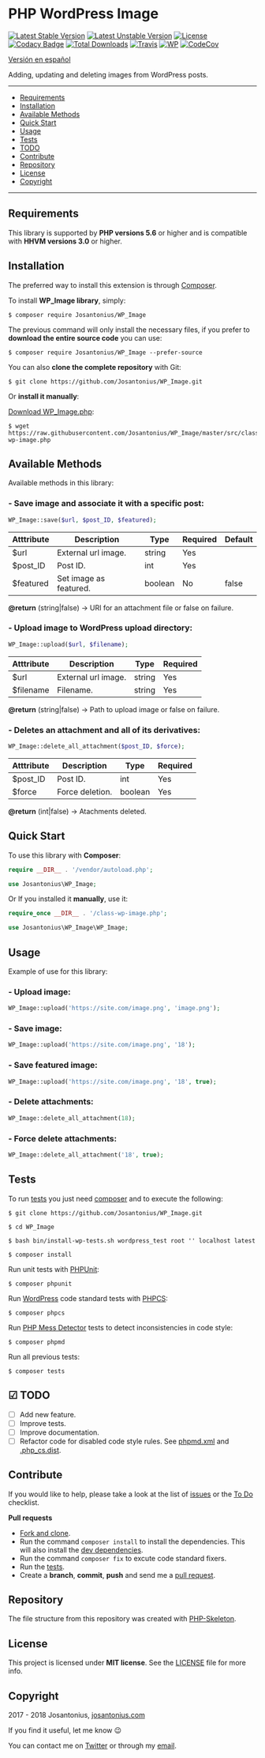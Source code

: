 # PHP WordPress Image

[![Latest Stable Version](https://poser.pugx.org/josantonius/WP_Image/v/stable)](https://packagist.org/packages/josantonius/WP_Image) [![Latest Unstable Version](https://poser.pugx.org/josantonius/WP_Image/v/unstable)](https://packagist.org/packages/josantonius/WP_Image) [![License](https://poser.pugx.org/josantonius/WP_Image/license)](LICENSE) [![Codacy Badge](https://api.codacy.com/project/badge/Grade/9a6e81cf618944ad8f18161a319d0812)](https://www.codacy.com/app/Josantonius/WP_Image?utm_source=github.com&amp;utm_medium=referral&amp;utm_content=Josantonius/WP_Image&amp;utm_campaign=Badge_Grade) [![Total Downloads](https://poser.pugx.org/josantonius/WP_Image/downloads)](https://packagist.org/packages/josantonius/WP_Image) [![Travis](https://travis-ci.org/Josantonius/WP_Image.svg)](https://travis-ci.org/Josantonius/WP_Image) [![WP](https://img.shields.io/badge/WordPress-Standar-1abc9c.svg)](https://github.com/WordPress-Coding-Standards/WordPress-Coding-Standards/) [![CodeCov](https://codecov.io/gh/Josantonius/WP_Image/branch/master/graph/badge.svg)](https://codecov.io/gh/Josantonius/WP_Image)

[Versión en español](README-ES.md)

Adding, updating and deleting images from WordPress posts.

---

- [Requirements](#requirements)
- [Installation](#installation)
- [Available Methods](#available-methods)
- [Quick Start](#quick-start)
- [Usage](#usage)
- [Tests](#tests)
- [TODO](#-todo)
- [Contribute](#contribute)
- [Repository](#repository)
- [License](#license)
- [Copyright](#copyright)

---

## Requirements

This library is supported by **PHP versions 5.6** or higher and is compatible with **HHVM versions 3.0** or higher.

## Installation

The preferred way to install this extension is through [Composer](http://getcomposer.org/download/).

To install **WP_Image library**, simply:

    $ composer require Josantonius/WP_Image

The previous command will only install the necessary files, if you prefer to **download the entire source code** you can use:

    $ composer require Josantonius/WP_Image --prefer-source

You can also **clone the complete repository** with Git:

    $ git clone https://github.com/Josantonius/WP_Image.git

Or **install it manually**:

[Download WP_Image.php](https://raw.githubusercontent.com/Josantonius/WP_Image/master/src/class-wp-image.php):

    $ wget https://raw.githubusercontent.com/Josantonius/WP_Image/master/src/class-wp-image.php

## Available Methods

Available methods in this library:

### - Save image and associate it with a specific post:

```php
WP_Image::save($url, $post_ID, $featured);
```

| Atttribute | Description | Type | Required | Default
| --- | --- | --- | --- | --- |
| $url | External url image. | string | Yes | |
| $post_ID | Post ID. | int | Yes | |
| $featured | Set image as featured. | boolean | No | false |

**@return** (string|false) → URI for an attachment file or false on failure.

### - Upload image to WordPress upload directory:

```php
WP_Image::upload($url, $filename);
```

| Atttribute | Description | Type | Required
| --- | --- | --- | --- |
| $url | External url image. | string | Yes |
| $filename| Filename. | string | Yes |

**@return** (string|false) → Path to upload image or false on failure.

### - Deletes an attachment and all of its derivatives:

```php
WP_Image::delete_all_attachment($post_ID, $force);
```

| Atttribute | Description | Type | Required
| --- | --- | --- | --- |
| $post_ID | Post ID. | int | Yes |
| $force| Force deletion. | boolean | Yes |

**@return** (int|false) → Atachments deleted.

## Quick Start

To use this library with **Composer**:

```php
require __DIR__ . '/vendor/autoload.php';

use Josantonius\WP_Image;
```

Or If you installed it **manually**, use it:

```php
require_once __DIR__ . '/class-wp-image.php';

use Josantonius\WP_Image\WP_Image;
```

## Usage

Example of use for this library:

### - Upload image:

```php
WP_Image::upload('https://site.com/image.png', 'image.png');
```

### - Save image:

```php
WP_Image::upload('https://site.com/image.png', '18');
```

### - Save featured image:

```php
WP_Image::upload('https://site.com/image.png', '18', true);
```

### - Delete attachments:

```php
WP_Image::delete_all_attachment(18);
```

### - Force delete attachments:

```php
WP_Image::delete_all_attachment('18', true);
```

## Tests 

To run [tests](tests) you just need [composer](http://getcomposer.org/download/) and to execute the following:

    $ git clone https://github.com/Josantonius/WP_Image.git
    
    $ cd WP_Image

    $ bash bin/install-wp-tests.sh wordpress_test root '' localhost latest

    $ composer install

Run unit tests with [PHPUnit](https://phpunit.de/):

    $ composer phpunit

Run [WordPress](https://github.com/WordPress-Coding-Standards/WordPress-Coding-Standards/) code standard tests with [PHPCS](https://github.com/squizlabs/PHP_CodeSniffer):

    $ composer phpcs

Run [PHP Mess Detector](https://phpmd.org/) tests to detect inconsistencies in code style:

    $ composer phpmd

Run all previous tests:

    $ composer tests

## ☑ TODO

- [ ] Add new feature.
- [ ] Improve tests.
- [ ] Improve documentation.
- [ ] Refactor code for disabled code style rules. See [phpmd.xml](phpmd.xml) and [.php_cs.dist](.php_cs.dist).

## Contribute

If you would like to help, please take a look at the list of
[issues](https://github.com/Josantonius/WP_Image/issues) or the [To Do](#-todo) checklist.

**Pull requests**

* [Fork and clone](https://help.github.com/articles/fork-a-repo).
* Run the command `composer install` to install the dependencies.
  This will also install the [dev dependencies](https://getcomposer.org/doc/03-cli.md#install).
* Run the command `composer fix` to excute code standard fixers.
* Run the [tests](#tests).
* Create a **branch**, **commit**, **push** and send me a
  [pull request](https://help.github.com/articles/using-pull-requests).

## Repository

The file structure from this repository was created with [PHP-Skeleton](https://github.com/Josantonius/PHP-Skeleton).

## License

This project is licensed under **MIT license**. See the [LICENSE](LICENSE) file for more info.

## Copyright

2017 - 2018 Josantonius, [josantonius.com](https://josantonius.com/)

If you find it useful, let me know :wink:

You can contact me on [Twitter](https://twitter.com/Josantonius) or through my [email](mailto:hello@josantonius.com).
